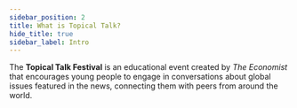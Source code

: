 ```yaml
---
sidebar_position: 2
title: What is Topical Talk?
hide_title: true
sidebar_label: Intro
---
```


The **Topical Talk Festival** is an educational event created by *The Economist* that encourages young people to engage in conversations about global issues featured in the news, connecting them with peers from around the world.
